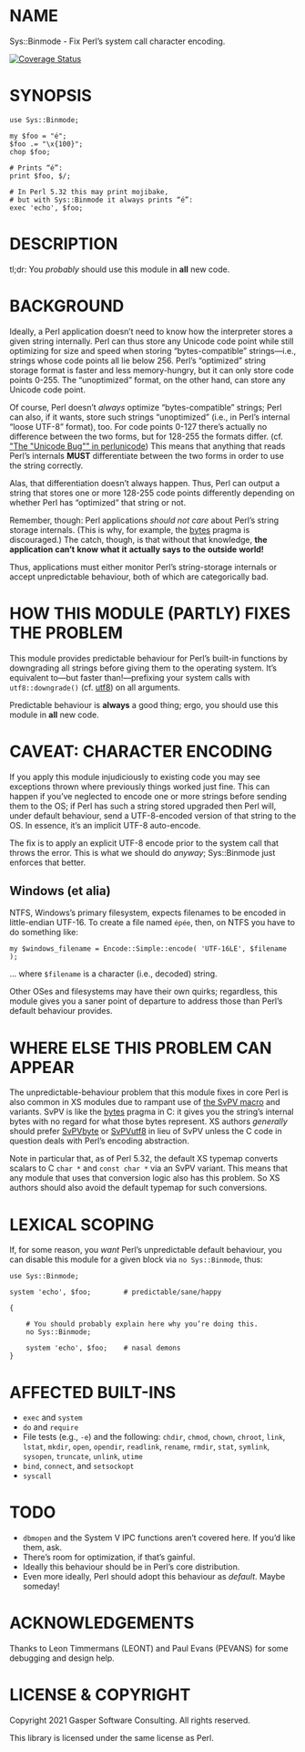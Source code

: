 # NAME

Sys::Binmode - Fix Perl’s system call character encoding.

<div>
    <a href='https://coveralls.io/github/FGasper/p5-Sys-Binmode?branch=master'><img src='https://coveralls.io/repos/github/FGasper/p5-Sys-Binmode/badge.svg?branch=master' alt='Coverage Status' /></a>
</div>

# SYNOPSIS

    use Sys::Binmode;

    my $foo = "é";
    $foo .= "\x{100}";
    chop $foo;

    # Prints “é”:
    print $foo, $/;

    # In Perl 5.32 this may print mojibake,
    # but with Sys::Binmode it always prints “é”:
    exec 'echo', $foo;

# DESCRIPTION

tl;dr: You _probably_ should use this module in **all** new code.

# BACKGROUND

Ideally, a Perl application doesn’t need to know how the interpreter stores
a given string internally. Perl can thus store any Unicode code point while
still optimizing for size and speed when storing “bytes-compatible”
strings—i.e., strings whose code points all lie below 256. Perl’s
“optimized” string storage format is faster and less memory-hungry, but it
can only store code points 0-255. The “unoptimized” format, on the other
hand, can store any Unicode code point.

Of course, Perl doesn’t _always_ optimize “bytes-compatible” strings;
Perl can also, if
it wants, store such strings “unoptimized” (i.e., in Perl’s internal
“loose UTF-8” format), too. For code points 0-127 there’s actually no
difference between the two forms, but for 128-255 the formats differ. (cf.
["The "Unicode Bug"" in perlunicode](https://metacpan.org/pod/perlunicode#The-Unicode-Bug)) This means that anything that reads
Perl’s internals **MUST** differentiate between the two forms in order to
use the string correctly.

Alas, that differentiation doesn’t always happen. Thus, Perl can
output a string that stores one or more 128-255 code points
differently depending on whether Perl has “optimized” that string or not.

Remember, though: Perl applications _should_ _not_ _care_ about
Perl’s string storage internals. (This is why, for example, the [bytes](https://metacpan.org/pod/bytes)
pragma is discouraged.) The catch, though, is that without that knowledge,
**the** **application** **can’t** **know** **what** **it** **actually** **says**
**to** **the** **outside** **world!**

Thus, applications must either monitor Perl’s string-storage internals
or accept unpredictable behaviour, both of which are categorically bad.

# HOW THIS MODULE (PARTLY) FIXES THE PROBLEM

This module provides predictable behaviour for Perl’s built-in functions by
downgrading all strings before giving them to the operating system. It’s
equivalent to—but faster than!—prefixing your system calls with
`utf8::downgrade()` (cf. [utf8](https://metacpan.org/pod/utf8)) on all arguments.

Predictable behaviour is **always** a good thing; ergo, you should
use this module in **all** new code.

# CAVEAT: CHARACTER ENCODING

If you apply this module injudiciously to existing code you may see
exceptions thrown where previously things worked just fine. This can
happen if you’ve neglected to encode one or more strings before
sending them to the OS; if Perl has such a string stored upgraded then
Perl will, under default behaviour, send a UTF-8-encoded
version of that string to the OS. In essence, it’s an implicit
UTF-8 auto-encode.

The fix is to apply an explicit UTF-8 encode prior to the system call
that throws the error. This is what we should do _anyway_;
Sys::Binmode just enforces that better.

## Windows (et alia)

NTFS, Windows’s primary filesystem, expects filenames to be encoded in
little-endian UTF-16. To create a file named `épée`, then, on NTFS
you have to do something like:

    my $windows_filename = Encode::Simple::encode( 'UTF-16LE', $filename );

… where `$filename` is a character (i.e., decoded) string.

Other OSes and filesystems may have their own quirks; regardless, this
module gives you a saner point of departure to address those
than Perl’s default behaviour provides.

# WHERE ELSE THIS PROBLEM CAN APPEAR

The unpredictable-behaviour problem that this module fixes in core Perl is
also common in XS modules due to rampant
use of [the SvPV macro](https://perldoc.perl.org/perlapi#SvPV) and
variants. SvPV is like the [bytes](https://metacpan.org/pod/bytes) pragma in C: it gives you the string’s
internal bytes with no regard for what those bytes represent. XS authors
_generally_ should prefer
[SvPVbyte](https://perldoc.perl.org/perlapi#SvPVbyte)
or [SvPVutf8](https://perldoc.perl.org/perlapi#SvPVutf8) in lieu of
SvPV unless the C code in question deals with Perl’s encoding abstraction.

Note in particular that, as of Perl 5.32, the default XS typemap converts
scalars to C `char *` and `const char *` via an SvPV variant. This means
that any module that uses that conversion logic also has this problem.
So XS authors should also avoid the default typemap for such conversions.

# LEXICAL SCOPING

If, for some reason, you _want_ Perl’s unpredictable default behaviour,
you can disable this module for a given block via
`no Sys::Binmode`, thus:

    use Sys::Binmode;

    system 'echo', $foo;        # predictable/sane/happy

    {

        # You should probably explain here why you’re doing this.
        no Sys::Binmode;

        system 'echo', $foo;    # nasal demons
    }

# AFFECTED BUILT-INS

- `exec` and `system`
- `do` and `require`
- File tests (e.g., `-e`) and the following:
`chdir`, `chmod`, `chown`, `chroot`,
`link`, `lstat`, `mkdir`, `open`, `opendir`, `readlink`, `rename`,
`rmdir`, `stat`, `symlink`, `sysopen`, `truncate`,
`unlink`, `utime`
- `bind`, `connect`, and `setsockopt`
- `syscall`

# TODO

- `dbmopen` and the System V IPC functions aren’t covered here.
If you’d like them, ask.
- There’s room for optimization, if that’s gainful.
- Ideally this behaviour should be in Perl’s core distribution.
- Even more ideally, Perl should adopt this behaviour as _default_.
Maybe someday!

# ACKNOWLEDGEMENTS

Thanks to Leon Timmermans (LEONT) and Paul Evans (PEVANS) for some
debugging and design help.

# LICENSE & COPYRIGHT

Copyright 2021 Gasper Software Consulting. All rights reserved.

This library is licensed under the same license as Perl.
